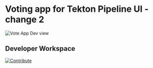 # Voting app for Tekton Pipeline UI - change 2

![Vote App Dev view](https://raw.githubusercontent.com/blues-man/vote-app-gitops/main/images/topology-vote-app-dev.png)


## Developer Workspace

[![Contribute](https://raw.githubusercontent.com/blues-man/cloud-native-workshop/demo/factory-contribute.svg)](https://devspaces.apps.rhte.0x74.p1.openshiftapps.com/f?url=https://github.com/blues-man/pipelines-vote-ui&policies.create=peruser)

